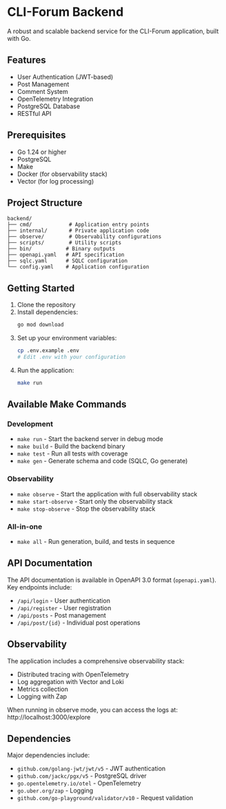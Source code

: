 # CLI-Forum Backend

A robust and scalable backend service for the CLI-Forum application, built with Go.

## Features

- User Authentication (JWT-based)
- Post Management
- Comment System
- OpenTelemetry Integration
- PostgreSQL Database
- RESTful API

## Prerequisites

- Go 1.24 or higher
- PostgreSQL
- Make
- Docker (for observability stack)
- Vector (for log processing)

## Project Structure

```
backend/
├── cmd/            # Application entry points
├── internal/       # Private application code
├── observe/        # Observability configurations
├── scripts/        # Utility scripts
├── bin/           # Binary outputs
├── openapi.yaml   # API specification
├── sqlc.yaml      # SQLC configuration
└── config.yaml    # Application configuration
```

## Getting Started

1. Clone the repository
2. Install dependencies:
   ```bash
   go mod download
   ```
3. Set up your environment variables:
   ```bash
   cp .env.example .env
   # Edit .env with your configuration
   ```
4. Run the application:
   ```bash
   make run
   ```

## Available Make Commands

### Development

- `make run` - Start the backend server in debug mode
- `make build` - Build the backend binary
- `make test` - Run all tests with coverage
- `make gen` - Generate schema and code (SQLC, Go generate)

### Observability

- `make observe` - Start the application with full observability stack
- `make start-observe` - Start only the observability stack
- `make stop-observe` - Stop the observability stack

### All-in-one

- `make all` - Run generation, build, and tests in sequence

## API Documentation

The API documentation is available in OpenAPI 3.0 format (`openapi.yaml`). Key endpoints include:

- `/api/login` - User authentication
- `/api/register` - User registration
- `/api/posts` - Post management
- `/api/post/{id}` - Individual post operations

## Observability

The application includes a comprehensive observability stack:
- Distributed tracing with OpenTelemetry
- Log aggregation with Vector and Loki
- Metrics collection
- Logging with Zap

When running in observe mode, you can access the logs at:
http://localhost:3000/explore

## Dependencies

Major dependencies include:
- `github.com/golang-jwt/jwt/v5` - JWT authentication
- `github.com/jackc/pgx/v5` - PostgreSQL driver
- `go.opentelemetry.io/otel` - OpenTelemetry
- `go.uber.org/zap` - Logging
- `github.com/go-playground/validator/v10` - Request validation
